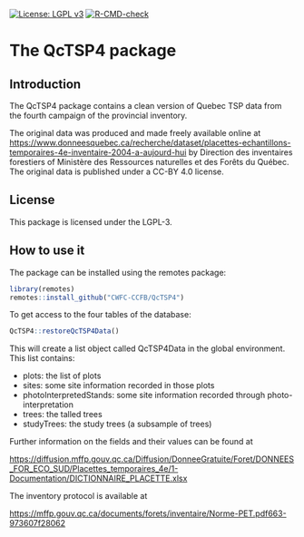 [![License: LGPL v3](https://img.shields.io/badge/License-LGPL%20v3-blue.svg)](https://www.gnu.org/licenses/lgpl-3.0) [![R-CMD-check](https://github.com/CWFC-CCFB/QcTSP4/actions/workflows/R-CMD-check.yaml/badge.svg)](https://github.com/CWFC-CCFB/QcTSP4/actions/workflows/R-CMD-check.yaml)

The QcTSP4 package
=======================

## Introduction

The QcTSP4 package contains a clean version of Quebec TSP data from the fourth campaign of the provincial inventory.

The original data was produced and made freely available online
at https://www.donneesquebec.ca/recherche/dataset/placettes-echantillons-temporaires-4e-inventaire-2004-a-aujourd-hui by Direction des inventaires forestiers
of Ministère des Ressources naturelles et des Forêts du Québec. The original data is published under a CC-BY 4.0 license. 

## License

This package is licensed under the LGPL-3. 

## How to use it

The package can be installed using the remotes package:

~~~R
library(remotes)
remotes::install_github("CWFC-CCFB/QcTSP4")
~~~

To get access to the four tables of the database:

~~~R
QcTSP4::restoreQcTSP4Data()
~~~

This will create a list object called QcTSP4Data in the global environment. This list contains:

- plots: the list of plots 
- sites: some site information recorded in those plots 
- photoInterpretedStands: some site information recorded through photo-interpretation 
- trees: the talled trees 
- studyTrees: the study trees (a subsample of trees) 


Further information on the fields and their values can be found at 

https://diffusion.mffp.gouv.qc.ca/Diffusion/DonneeGratuite/Foret/DONNEES_FOR_ECO_SUD/Placettes_temporaires_4e/1-Documentation/DICTIONNAIRE_PLACETTE.xlsx

The inventory protocol is available at

https://mffp.gouv.qc.ca/documents/forets/inventaire/Norme-PET.pdf663-973607f28062

